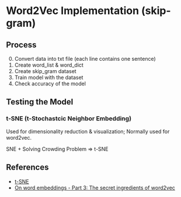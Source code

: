 # Word2Vec Implementation (skip-gram)

## Process
0. Convert data into txt file (each line contains one sentence)
1. Create word_list & word_dict
2. Create skip_gram dataset
3. Train model with the dataset
4. Check accuracy of the model

## Testing the Model

### t-SNE (t-Stochastcic Neighbor Embedding)
Used for dimensionality reduction & visualization; Normally used for word2vec.

SNE + Solving Crowding Problem => t-SNE

## References

- [t-SNE](https://ratsgo.github.io/machine%20learning/2017/04/28/tSNE/)
- [On word embeddings - Part 3: The secret ingredients of word2vec](http://ruder.io/secret-word2vec/index.html#wordembeddingsvsdistributionalsemanticsmodels)